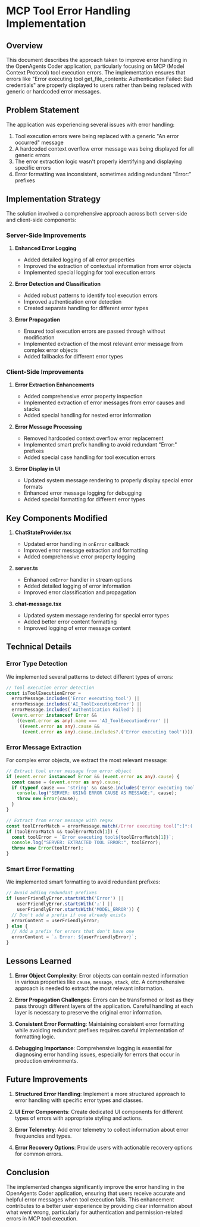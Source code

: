 # MCP Tool Error Handling Implementation

## Overview

This document describes the approach taken to improve error handling in the OpenAgents Coder application, particularly focusing on MCP (Model Context Protocol) tool execution errors. The implementation ensures that errors like "Error executing tool get_file_contents: Authentication Failed: Bad credentials" are properly displayed to users rather than being replaced with generic or hardcoded error messages.

## Problem Statement

The application was experiencing several issues with error handling:

1. Tool execution errors were being replaced with a generic "An error occurred" message
2. A hardcoded context overflow error message was being displayed for all generic errors
3. The error extraction logic wasn't properly identifying and displaying specific errors 
4. Error formatting was inconsistent, sometimes adding redundant "Error:" prefixes

## Implementation Strategy

The solution involved a comprehensive approach across both server-side and client-side components:

### Server-Side Improvements

1. **Enhanced Error Logging**
   - Added detailed logging of all error properties
   - Improved the extraction of contextual information from error objects
   - Implemented special logging for tool execution errors

2. **Error Detection and Classification**
   - Added robust patterns to identify tool execution errors
   - Improved authentication error detection
   - Created separate handling for different error types

3. **Error Propagation**
   - Ensured tool execution errors are passed through without modification
   - Implemented extraction of the most relevant error message from complex error objects
   - Added fallbacks for different error types

### Client-Side Improvements

1. **Error Extraction Enhancements**
   - Added comprehensive error property inspection
   - Implemented extraction of error messages from error causes and stacks
   - Added special handling for nested error information

2. **Error Message Processing**
   - Removed hardcoded context overflow error replacement
   - Implemented smart prefix handling to avoid redundant "Error:" prefixes
   - Added special case handling for tool execution errors

3. **Error Display in UI**
   - Updated system message rendering to properly display special error formats
   - Enhanced error message logging for debugging
   - Added special formatting for different error types

## Key Components Modified

1. **ChatStateProvider.tsx**
   - Updated error handling in `onError` callback
   - Improved error message extraction and formatting
   - Added comprehensive error property logging

2. **server.ts**
   - Enhanced `onError` handler in stream options
   - Added detailed logging of error information
   - Improved error classification and propagation

3. **chat-message.tsx**
   - Updated system message rendering for special error types
   - Added better error content formatting
   - Improved logging of error message content

## Technical Details

### Error Type Detection

We implemented several patterns to detect different types of errors:

```typescript
// Tool execution error detection
const isToolExecutionError = 
  errorMessage.includes('Error executing tool') || 
  errorMessage.includes('AI_ToolExecutionError') ||
  errorMessage.includes('Authentication Failed') ||
  (event.error instanceof Error && 
    ((event.error as any).name === 'AI_ToolExecutionError' || 
     ((event.error as any).cause && 
      (event.error as any).cause.includes?.('Error executing tool'))));
```

### Error Message Extraction

For complex error objects, we extract the most relevant message:

```typescript
// Extract tool error message from error object
if (event.error instanceof Error && (event.error as any).cause) {
  const cause = (event.error as any).cause;
  if (typeof cause === 'string' && cause.includes('Error executing tool')) {
    console.log("SERVER: USING ERROR CAUSE AS MESSAGE:", cause);
    throw new Error(cause);
  }
}

// Extract from error message with regex
const toolErrorMatch = errorMessage.match(/Error executing tool[^:]*:(.*?)(\n|$)/);
if (toolErrorMatch && toolErrorMatch[1]) {
  const toolError = `Error executing tool${toolErrorMatch[1]}`;
  console.log("SERVER: EXTRACTED TOOL ERROR:", toolError);
  throw new Error(toolError);
}
```

### Smart Error Formatting

We implemented smart formatting to avoid redundant prefixes:

```typescript
// Avoid adding redundant prefixes
if (userFriendlyError.startsWith('Error') || 
    userFriendlyError.startsWith('⚠️') || 
    userFriendlyError.startsWith('MODEL_ERROR')) {
  // Don't add a prefix if one already exists
  errorContent = userFriendlyError;
} else {
  // Add a prefix for errors that don't have one
  errorContent = `⚠️ Error: ${userFriendlyError}`;
}
```

## Lessons Learned

1. **Error Object Complexity**: Error objects can contain nested information in various properties like `cause`, `message`, `stack`, etc. A comprehensive approach is needed to extract the most relevant information.

2. **Error Propagation Challenges**: Errors can be transformed or lost as they pass through different layers of the application. Careful handling at each layer is necessary to preserve the original error information.

3. **Consistent Error Formatting**: Maintaining consistent error formatting while avoiding redundant prefixes requires careful implementation of formatting logic.

4. **Debugging Importance**: Comprehensive logging is essential for diagnosing error handling issues, especially for errors that occur in production environments.

## Future Improvements

1. **Structured Error Handling**: Implement a more structured approach to error handling with specific error types and classes.

2. **UI Error Components**: Create dedicated UI components for different types of errors with appropriate styling and actions.

3. **Error Telemetry**: Add error telemetry to collect information about error frequencies and types.

4. **Error Recovery Options**: Provide users with actionable recovery options for common errors.

## Conclusion

The implemented changes significantly improve the error handling in the OpenAgents Coder application, ensuring that users receive accurate and helpful error messages when tool execution fails. This enhancement contributes to a better user experience by providing clear information about what went wrong, particularly for authentication and permission-related errors in MCP tool execution.